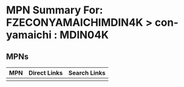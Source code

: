 



# MPN Summary For: FZECONYAMAICHIMDIN4K > con-yamaichi : MDIN04K

## MPNs
  

|MPN|Direct Links|Search Links|
| :--- | :--- | :--- |
||||
